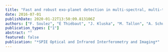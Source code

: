 ```yaml
---
title: "Fast and robust exo-planet detection in multi-spectral, multi-temporal data"
date: 2016-07-01
publishDate: 2020-01-22T13:50:09.813106Z
authors: ["F. Soulez", "É Thiébaut", "J. Kluska", "M. Tallon", "A. Schutz", "A. Ferrari"]
publication_types: ["1"]
abstract: ""
featured: false
publication: "*SPIE Optical and Infrared Interferometry and Imaging*"
---
```


